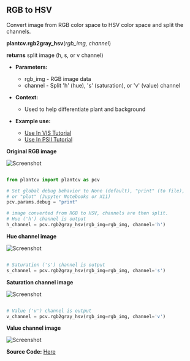## RGB to HSV

Convert image from RGB color space to HSV color space and split the channels.

**plantcv.rgb2gray_hsv**(*rgb_img, channel*)

**returns** split image (h, s, or v channel)  

- **Parameters:**
    - rgb_img - RGB image data
    - channel - Split 'h' (hue), 's' (saturation), or 'v' (value) channel
   
- **Context:**
    - Used to help differentiate plant and background
- **Example use:**
    - [Use In VIS Tutorial](tutorials/vis_tutorial.md)
    - [Use In PSII Tutorial](tutorials/psII_tutorial.md)

**Original RGB image**

![Screenshot](img/documentation_images/rgb2hsv/original_image.jpg)

```python

from plantcv import plantcv as pcv

# Set global debug behavior to None (default), "print" (to file), 
# or "plot" (Jupyter Notebooks or X11)
pcv.params.debug = "print"

# image converted from RGB to HSV, channels are then split. 
# Hue ('h') channel is output
h_channel = pcv.rgb2gray_hsv(rgb_img=rgb_img, channel='h')

```

**Hue channel image**

![Screenshot](img/documentation_images/rgb2hsv/hsv_hue.jpg)

```python

# Saturation ('s') channel is output    
s_channel = pcv.rgb2gray_hsv(rgb_img=rgb_img, channel='s')

```  

**Saturation channel image**

![Screenshot](img/documentation_images/rgb2hsv/hsv_saturation.jpg)

```python

# Value ('v') channel is output
v_channel = pcv.rgb2gray_hsv(rgb_img=rgb_img, channel='v')

```  

**Value channel image**

![Screenshot](img/documentation_images/rgb2hsv/hsv_value.jpg)

**Source Code:** [Here](https://github.com/danforthcenter/plantcv/blob/main/plantcv/plantcv/rgb2gray_hsv.py)

